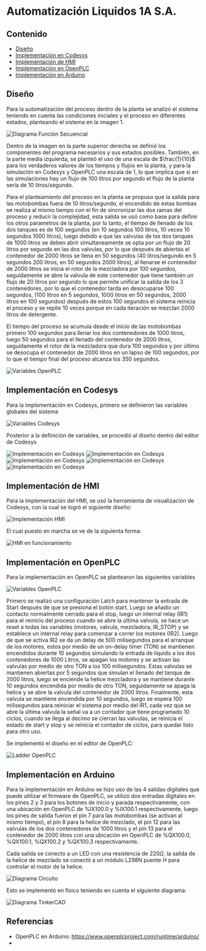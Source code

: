# Automatización Liquidos 1A S.A.

## Contenido
  - [Diseño](#diseño)
  - [Implementación en Codesys](#implementación-en-codesys)
  - [Implementación de HMI](#implementación-de-hmi)
  - [Implementación en OpenPLC](#implementación-en-openplc)
  - [Implementación en Arduino](#implementación-en-arduino)
  

## Diseño
Para la automatización del proceso dentro de la planta se analizó el sistema teniendo en cuenta las condiciones iniciales y el proceso en diferentes estados, planteando el sistema en la imagen 1.

![Diagrama Función Secuencial](analisis.jpg)

Dentro de la imagen en la parte superior derecha se definió los componentes del programa necesarios y sus estados posibles. También, en la parte media izquierda, se planteó el uso de una escala de $\frac{1}{10}$ para los verdaderos valores de los tiempos y flujos en la planta, y para la simulación en Codesys y OpenPLC una escala de 1, lo que implica que si en las simulaciones hay un flujo de 100 litros por segundo el flujo de la planta sería de 10 litros/segundo.

Para el planteamiento del proceso en la planta se propuso que la salida para las motobombas fuera de 10 litros/segundo, el encendido de estas bombas se realiza al mismo tiempo con el fin de sincronizar las dos ramas del proceso y reducir la complejidad, esta salida se usó como base para definir los otros parametros de la planta, por lo tanto, el tiempo de llenado de los dos tanques es de 100 segundos (en 10 segundos 100 litros, 10 veces 10 segundos 1000 litros), luego debido a que las valvulas de los dos tanques de 1000 litros se deben abrir simultaneamente se opta por un flujo de 20 litros por segundo en las dos valvulas, por lo que después de abiertas el contenedor de 2000 litros se llena en 50 segundos (40 litros/segundo en 5 segundos 200 litros, en 50 segundos 2000 litros), al llenarse el contenedor de 2000 litros se inicia el rotor de la mezcladora por 100 segundos, seguidamente se abre la valvula de este contenedor que tiene también un flujo de 20 litros por segundo lo que permite unificar la salida de los 3 contenedores, por lo que el contenedor tarda en desocuparse 100 segundos, (100 litros en 5 segundos, 1000 litros en 50 segundos, 2000 litros en 100 segundos) después de estos 100 segundos el sistema reinicia el proceso y se repite 10 veces porque en cada iteración se mezclan 2000 litros de detergente.

El tiempo del proceso se acumula desde el inicio de las motobombas primero 100 segundos para llenar los dos contenedores de 1000 litros, luego 50 segundos para el llenado del contenedor de 2000 litros, seguidamente el rotor de la mezcladora que dura 100 segundos y por último se desocupa el contenedor de 2000 litros en un lapso de 100 segundos, por lo que el tiempo final del proceso alcanza los 350 segundos.

![Variables OpenPLC](diagramaSeq.png)
## Implementación en Codesys
Para la implementación en Codesys, primero se definieron las variables globales del sistema

![Variables Codesys](VarsCodesys.png)

Posterior a la definición de variables, se procedió al diseño dentro del editor de Codesys

![Implementación en Codesys](ladder1.png)
![Implementación en Codesys](ladder2.png)
![Implementación en Codesys](ladder3.png)
![Implementación en Codesys](ladder4.png)
![Implementación en Codesys](ladder5.png)
## Implementación de HMI
Para la implementación del HMI, se usó la herramienta de visualización de Codesys, con la cual se logró el siguiente diseño:

![Implementación HMI](HMI.png)

El cual puesto en marcha se ve de la siguienta forma:

![HMI en funcionamiento](implementacion_HMI.gif)

## Implementación en OpenPLC

Para la implementación en OpenPLC se plantearon las siguientes variables 

![Variables OpenPLC](VarsOpenPLC.jpeg)

Primero se realizó una configuración Latch para mantener la entrada de Start después de que se presiona el botón start. Luego se añadio un contacto normalmente cerrado para el stop, luego un internal relay (IR1) para el reinicio del proceso cuando se  abre la última valvula, se hace un reset a todas las variables (motores, valvula, mezcladora, IR_STOP) y se establece un internal relay para comenzar a correr los motores (IR2). Luego de que se activa IR2 se da un delay de 500 milisegundos para el arranque de los motores, estos por medio de un on-delay timer (TON) se mantienen encendidos durante 10 segundos simulando la entrada de liquido a los dos contenedores de 1000 Litros, se apagan los motores y se activan las valvulas por medio de otro TON a los 100 milisegundos. Estas valvulas se mantienen abiertas por 5 segundos que simulan el llenado del tanque de 2000 litros, luego se enciende la helice mezcladora y se mantiene durante 10 segundos encendida por medio de otro TON, seguidamente se apaga la helice y se abre la valvula del contenedor de 2000 litros. Finalmente, esta valvula se mantiene encendida por 10 segundos, luego se espera 100 milisegundos para reiniciar el sistema por medio del IR1, cada vez que se abre la última valvula la señal va a un contador que tiene programado 10 ciclos, cuando se llega al decimo se cierran las valvulas, se reinicia el estado de start y stop y se reinicia el contador de ciclos, para quedar listo para otro uso.

Se implementó el diseño en el editor de OpenPLC:

![Ladder OpenPLC](Ladder_Prototipo_Arduino_page-0001.jpg)

## Implementación en Arduino

Para la implementación en Arduino se hizo uso de las 4 salidas digitales que puede utilizar el firmware de OpenPLC, se utilizó dos entradas digitales en los pines 2 y 3 para los botones de inicio y parada respectivamente, con una ubicación en OpenPLC de %IX100.0 y %IX100.1 respectivamente, luego los pines de salida fueron el pin 7 para las motobombas (se activan al mismo tiempo), el pin 8 para la helice de mezclado, el pin 12 para las valvulas de los dos contenedores de 1000 litros y el pin 13 para el contenedor de 2000 litros con una ubicación en OpenPLC de %QX100.0, %QX100.1, %QX100.2 y %QX100.3 respectivamente.

Cada salida se conecto a un LED  con una resistencia de 220$\Omega$, la salida de la helice de mezclado se conectó a un módulo L298N puente H para controlar el motor de la helice.

![Diagrama Circuito](Prototipo%20Arduino%20Dise%C3%B1o%20Circuito%20Electrico_page-0001.jpg)

Esto se implementó en físico teniendo en cuenta el siguiente diagrama: 

![Diagrama TinkerCAD](arduinoTinker.jpeg)

## Referencias

- OpenPLC en Arduino: https://www.openplcproject.com/runtime/arduino/
- 
